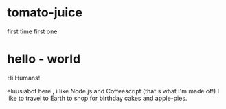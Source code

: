 # tomato-juice
first time first one 
# hello - world

Hi Humans! 

eluusiabot here , i like Node.js and Coffeescript (that's what I'm made of!)
I like to travel to Earth to shop for birthday cakes and apple-pies.
